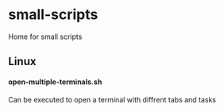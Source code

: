 # small-scripts
Home for small scripts

## Linux

#### open-multiple-terminals.sh
    
Can be executed to open a terminal with diffrent tabs and tasks
